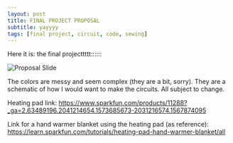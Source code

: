 ```yaml
---
layout: post
title: FINAL PROJECT PROPOSAL
subtitle: yayyyy
tags: [final project, circuit, code, sewing]
---
```



Here it is: the final projecttttt::::::


![Proposal Slide](https://21mdr1.github.io/img/final-project-proposal-mdr1.PNG)

The colors are messy and seem complex (they are a bit, sorry). They are a schematic of how I would want to make the circuits. All subject to change.


Heating pad link: https://www.sparkfun.com/products/11288?_ga=2.63489196.2041214654.1573685673-2031216574.1567874095

Link for a hand warmer blanket using the heating pad (as reference): https://learn.sparkfun.com/tutorials/heating-pad-hand-warmer-blanket/all
